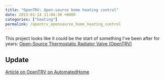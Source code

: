 ```yaml
---
title: "OpenTRV: Open-source home heating control"
date: 2013-01-14 11:04:30 +0000
categories: ["heating"]
permalink: /opentrv_opensource_home_heating_control
---
```

This project looks like it could be the start of something I've been
after for years: [Open-Source Thermostatic Radiator Valve
(OpenTRV)](http://www.earth.org.uk/open-source-programmable-thermostatic-radiator-valve.html)

Update
------

[Article on OpenTRV on
AutomatedHome](http://www.automatedhome.co.uk/carbon-footprint/opentrv-better-heating-and-saving-the-planet.html)

